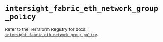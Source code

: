 # `intersight_fabric_eth_network_group_policy`

Refer to the Terraform Registry for docs: [`intersight_fabric_eth_network_group_policy`](https://registry.terraform.io/providers/ciscodevnet/intersight/1.0.71/docs/resources/fabric_eth_network_group_policy).
